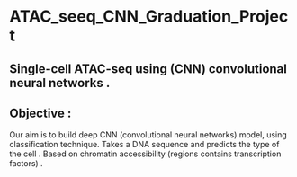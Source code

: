# ATAC_seeq_CNN_Graduation_Project
## Single-cell ATAC-seq using (CNN) convolutional neural networks .

## Objective :
Our aim is to build deep CNN (convolutional neural networks) model, using classification technique.
Takes a DNA sequence and predicts the type of the cell .
Based on chromatin accessibility (regions contains transcription factors) .

